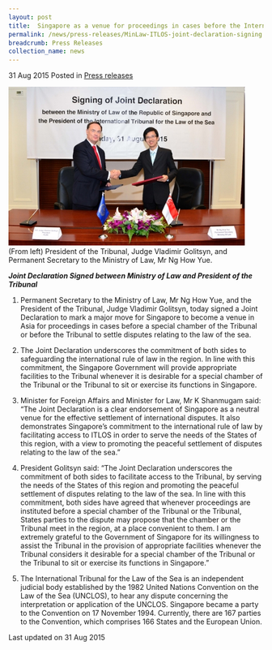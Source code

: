 ```yaml
---
layout: post
title:  Singapore as a venue for proceedings in cases before the International Tribunal for the Law of the Sea
permalink: /news/press-releases/MinLaw-ITLOS-joint-declaration-signing
breadcrumb: Press Releases
collection_name: news
---
```


31 Aug 2015 Posted in [Press releases](/news/press-releases)

![MinLaw-ITLOS joint declaration signing ceremony](/images/news/press-releases/1441008135031.jpg)  
(From left) President of the Tribunal, Judge Vladimir Golitsyn, and Permanent Secretary to the Ministry of Law, Mr Ng How Yue.

***Joint Declaration Signed between Ministry of Law and President of the Tribunal***

1. Permanent Secretary to the Ministry of Law, Mr Ng How Yue, and the President of the Tribunal, Judge Vladimir Golitsyn, today signed a Joint Declaration to mark a major move for Singapore to become a venue in Asia for proceedings in cases before a special chamber of the Tribunal or before the Tribunal to settle disputes relating to the law of the sea.


2. The Joint Declaration underscores the commitment of both sides to safeguarding the international rule of law in the region. In line with this commitment, the Singapore Government will provide appropriate facilities to the Tribunal whenever it is desirable for a special chamber of the Tribunal or the Tribunal to sit or exercise its functions in Singapore.


3. Minister for Foreign Affairs and Minister for Law, Mr K Shanmugam said: “The Joint Declaration is a clear endorsement of Singapore as a neutral venue for the effective settlement of international disputes. It also demonstrates Singapore’s commitment to the international rule of law by facilitating access to ITLOS in order to serve the needs of the States of this region, with a view to promoting the peaceful settlement of disputes relating to the law of the sea.”


4. President Golitsyn said: “The Joint Declaration underscores the commitment of both sides to facilitate access to the Tribunal, by serving the needs of the States of this region and promoting the peaceful settlement of disputes relating to the law of the sea. In line with this commitment, both sides have agreed that whenever proceedings are instituted before a special chamber of the Tribunal or the Tribunal, States parties to the dispute may propose that the chamber or the Tribunal meet in the region, at a place convenient to them. I am extremely grateful to the Government of Singapore for its willingness to assist the Tribunal in the provision of appropriate facilities whenever the Tribunal considers it desirable for a special chamber of the Tribunal or the Tribunal to sit or exercise its functions in Singapore.”


5. The International Tribunal for the Law of the Sea is an independent judicial body established by the 1982 United Nations Convention on the Law of the Sea (UNCLOS), to hear any dispute concerning the interpretation or application of the UNCLOS. Singapore became a party to the Convention on 17 November 1994. Currently, there are 167 parties to the Convention, which comprises 166 States and the European Union.


<p class="right-side-updated">Last updated on 31 Aug 2015</p>
